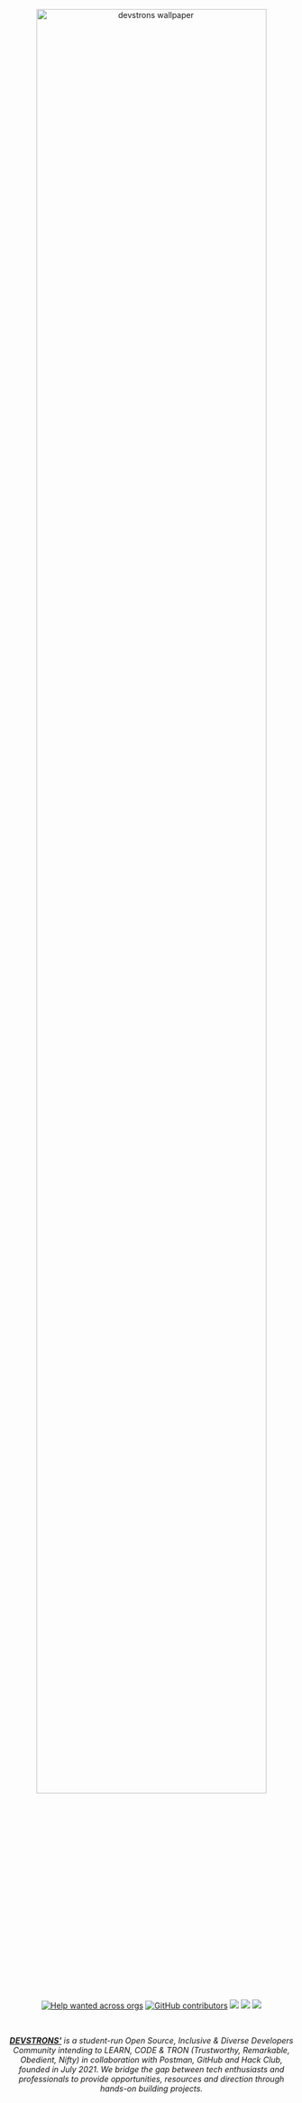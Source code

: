 <p style="text-align:center;" align="center">
  <a href="https://zaap.bio/devstrons">
   <img align="center" src="https://github.com/devstrons/artwork/blob/master/Stock%20assets/Logo/horizontal-with-devstrons.png" width="90%" alt="devstrons wallpaper"/></p>
  </a>
<p align="center">
<a href="https://github.com/issues?q=is%3Aopen+is%3Aissue+archived%3Afalse+org%3Adevstrons+" alt="Help wanted across orgs">
<img alt="Help wanted across orgs" src="https://img.shields.io/github/issues-search?label=help%20wanted&query=is%3Aopen%20is%3Aissue%20archived%3Afalse%20org%3Adevstrons"></a>

<a href="https://github.com/devstrons/support" alt="DEVSTRONS' contributors">
<img alt="GitHub contributors" src="https://img.shields.io/badge/dynamic/json?color=blue&label=contributors&query=%24.total_count&url=https%3A%2F%2Fapi.github.com%2Fsearch%2Fissues%3Fq%3Drepo%3Adevstrons%2Fsupport%2Bis%3Aissue%2Bis%3Aclosed"></a>

<a href="https://discord.gg/MVujzTBqed" alt="DEVSTRONS' Discord">
<img src="https://img.shields.io/discord/857641826953854987?color=blue&label=DEVSTRONS'&logo=discord" /></a>
  
<a href="https://twitter.com/devstrons" alt="Follow @devstrons on Twitter">
<img src="https://img.shields.io/twitter/follow/devstrons?label=devstrons&style=social" /></a>

<a href="https://github.com/devstrons/devstrons.hackclub.com" alt="License">
<img src="https://img.shields.io/github/license/devstrons/support.svg" /></a>
</p>

<br />
<p align="center">
  <a href="https://devstrons.bio.link/"> <i><b>DEVSTRONS'</b></a> is a student-run Open Source, Inclusive & Diverse Developers Community intending to LEARN, CODE & TRON (Trustworthy, Remarkable, Obedient, Nifty) in collaboration with Postman, GitHub and Hack Club, founded in July 2021.
We bridge the gap between tech enthusiasts and professionals to provide opportunities, resources and direction through hands-on building projects.</i>
</p>
